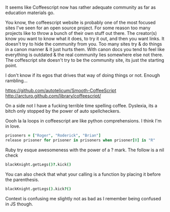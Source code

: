 It seems like Coffeescript now has rather adequate community as far as education materials go.

You know, the coffeescript website is probably one of the most focused sites I've seen for an open source project. For some
reason too many projects like to throw a bunch of their own stuff out there. The creator(s) know you want to know what it
does, to try it out, and then you want links. It doesn't try to hide the community from you. Too many sites try & do things
in a canon manner & it just hurts them. With canon docs you tend to feel like everything is outdated & the real community
lies somewhere else not there. The coffescript site doesn't try to be the community site, its just the starting point.

I don't know if its egos that drives that way of doing things or not. Enough rambling...

https://github.com/autotelicum/Smooth-CoffeeScript
http://arcturo.github.com/library/coffeescript/

On a side not I have a fucking terrible time spelling coffee. Dyslexia, its a bitch only stopped by the power of auto
spellcheckers.  

Oooh la la loops in coffeescript are like python comprehensions. I think I'm in love.

```coffee
prisoners = ["Roger", "Roderick", "Brian"]
release prisoner for prisoner in prisoners when prisoner[0] is "R"
```                                                                

Ruby try esque awesomeness with the power of a ? mark. The follow is a nil check

```coffee
blackKnight.getLegs()?.kick()
```

You can also check that what your calling is a function by placing it before the parenthesis.

```coffee
blackKnight.getLegs().kick?()
```  

Context is confusing me slightly not as bad as I remember being confused in JS though.                              